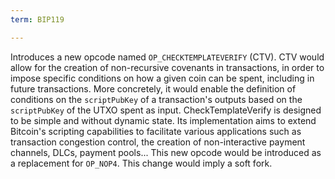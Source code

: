 ```yaml
---
term: BIP119

---
```

Introduces a new opcode named `OP_CHECKTEMPLATEVERIFY` (CTV). CTV would allow for the creation of non-recursive covenants in transactions, in order to impose specific conditions on how a given coin can be spent, including in future transactions. More concretely, it would enable the definition of conditions on the `scriptPubKey` of a transaction's outputs based on the `scriptPubKey` of the UTXO spent as input. CheckTemplateVerify is designed to be simple and without dynamic state. Its implementation aims to extend Bitcoin's scripting capabilities to facilitate various applications such as transaction congestion control, the creation of non-interactive payment channels, DLCs, payment pools... This new opcode would be introduced as a replacement for `OP_NOP4`. This change would imply a soft fork.
